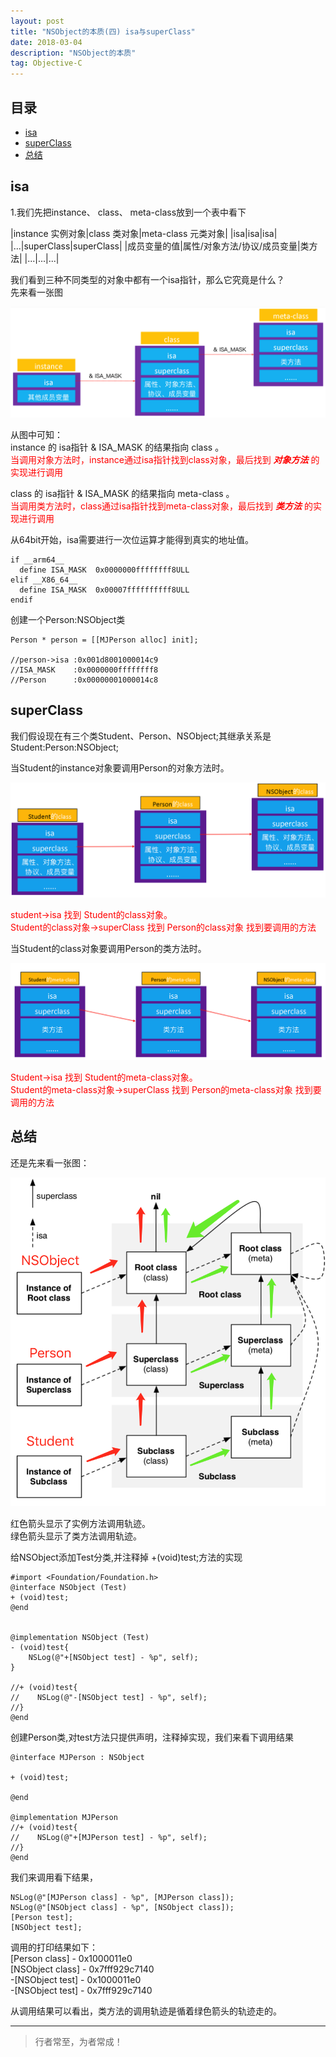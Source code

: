 ```yaml
---
layout: post
title: "NSObject的本质(四) isa与superClass"
date: 2018-03-04
description: "NSObject的本质"
tag: Objective-C
---
```







## 目录


- [isa](#content1)   
- [superClass](#content2)   
- [总结](#content3) 



<!-- ************************************************ -->
## <a id="content1"></a>isa
1.我们先把instance、 class、 meta-class放到一个表中看下

|instance 实例对象|class 类对象|meta-class 元类对象|
|isa|isa|isa|
|...|superClass|superClass|
|成员变量的值|属性/对象方法/协议/成员变量|类方法|
|...|...|...|

我们看到三种不同类型的对象中都有一个isa指针，那么它究竟是什么？    
先来看一张图     

<img src="/images/underlying/oc2.png" alt="img">

从图中可知：    
instance 的 isa指针 & ISA_MASK 的结果指向 class 。    
<span style="color:red">当调用对象方法时，instance通过isa指针找到class对象，最后找到 ***对象方法*** 的实现进行调用</span>    


class 的 isa指针 & ISA_MASK 的结果指向 meta-class 。     
<span style="color:red">当调用类方法时，class通过isa指针找到meta-class对象，最后找到 ***类方法*** 的实现进行调用</span>    

从64bit开始，isa需要进行一次位运算才能得到真实的地址值。
```objc
if __arm64__
  define ISA_MASK  0x0000000ffffffff8ULL
elif __X86_64__
  define ISA_MASK  0x00007ffffffffff8ULL
endif
```
创建一个Person:NSObject类
```objc
Person * person = [[MJPerson alloc] init];

//person->isa :0x001d8001000014c9
//ISA_MASK    :0x0000000ffffffff8
//Person      :0x00000001000014c8
```




<!-- ************************************************ -->
## <a id="content2"></a>superClass

我们假设现在有三个类Student、Person、NSObject;其继承关系是Student:Person:NSObject;    

当Student的instance对象要调用Person的对象方法时。

<img src="/images/underlying/oc3.png" alt="img">

<span style='color:red'>student->isa 找到 Student的class对象。</span>     
<span style='color:red'>Student的class对象->superClass  找到  Person的class对象   找到要调用的方法</span>

当Student的class对象要调用Person的类方法时。

<img src="/images/underlying/oc4.png" alt="img">

<span style='color:red'>Student->isa 找到 Student的meta-class对象。</span>     
<span style='color:red'>Student的meta-class对象->superClass  找到  Person的meta-class对象   找到要调用的方法</span>



<!-- ************************************************ -->
## <a id="content3"></a>总结

还是先来看一张图：

<img src="/images/underlying/oc5.png" alt="img">

红色箭头显示了实例方法调用轨迹。    
绿色箭头显示了类方法调用轨迹。     

给NSObject添加Test分类,并注释掉 +(void)test;方法的实现

```objc
#import <Foundation/Foundation.h>
@interface NSObject (Test)
+ (void)test;
@end


@implementation NSObject (Test)
- (void)test{
    NSLog(@"+[NSObject test] - %p", self);
}

//+ (void)test{
//    NSLog(@"-[NSObject test] - %p", self);
//}
@end
```

创建Person类,对test方法只提供声明，注释掉实现，我们来看下调用结果
```objc
@interface MJPerson : NSObject

+ (void)test;

@end

@implementation MJPerson
//+ (void)test{
//    NSLog(@"+[MJPerson test] - %p", self);
//}
@end
```

我们来调用看下结果，
```objc
NSLog(@"[MJPerson class] - %p", [MJPerson class]);
NSLog(@"[NSObject class] - %p", [NSObject class]);
[Person test];
[NSObject test];
```

调用的打印结果如下：     
[Person class] - 0x1000011e0      
[NSObject class] - 0x7fff929c7140     
-[NSObject test] - 0x1000011e0     
-[NSObject test] - 0x7fff929c7140              

从调用结果可以看出，类方法的调用轨迹是循着绿色箭头的轨迹走的。    





----------
>  行者常至，为者常成！


